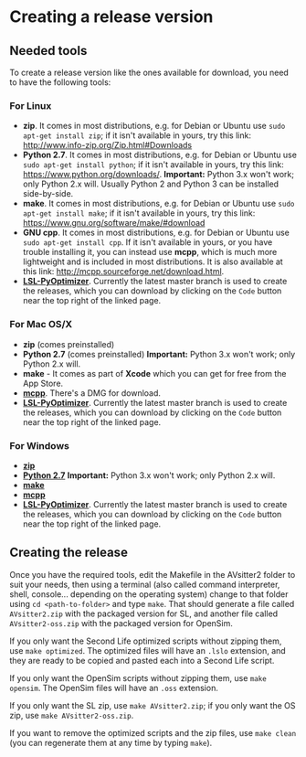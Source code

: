 # Creating a release version

## Needed tools

To create a release version like the ones available for download, you need to have the following tools:

### For Linux

- **zip**. It comes in most distributions, e.g. for Debian or Ubuntu use `sudo apt-get install zip`; if it isn't available in yours, try this link: <http://www.info-zip.org/Zip.html#Downloads>
- **Python 2.7**. It comes in most distributions, e.g. for Debian or Ubuntu use `sudo apt-get install python`; if it isn't available in yours, try this link: <https://www.python.org/downloads/>. **Important:** Python 3.x won't work; only Python 2.x will. Usually Python 2 and Python 3 can be installed side-by-side.
- **make**. It comes in most distributions, e.g. for Debian or Ubuntu use `sudo apt-get install make`; if it isn't available in yours, try this link: <https://www.gnu.org/software/make/#download>
- **GNU cpp**. It comes in most distributions, e.g. for Debian or Ubuntu use `sudo apt-get install cpp`. If it isn't available in yours, or you have trouble installing it, you can instead use **mcpp**, which is much more lightweight and is included in most distributions. It is also available at this link: <http://mcpp.sourceforge.net/download.html>.
- [**LSL-PyOptimizer**](https://github.com/Sei-Lisa/LSL-PyOptimizer). Currently the latest master branch is used to create the releases, which you can download by clicking on the `Code` button near the top right of the linked page.

### For Mac OS/X

- **zip** (comes preinstalled)
- **Python 2.7** (comes preinstalled) **Important:** Python 3.x won't work; only Python 2.x will.
- **make** - It comes as part of **Xcode** which you can get for free from the App Store.
- [**mcpp**](http://mcpp.sourceforge.net/download.html). There's a DMG for download.
- [**LSL-PyOptimizer**](https://github.com/Sei-Lisa/LSL-PyOptimizer). Currently the latest master branch is used to create the releases, which you can download by clicking on the `Code` button near the top right of the linked page.

### For Windows

- [**zip**](http://www.info-zip.org/Zip.html#Downloads)
- [**Python 2.7**](https://www.python.org/downloads/) **Important:** Python 3.x won't work; only Python 2.x will.
- [**make**](http://gnuwin32.sourceforge.net/packages/make.htm#download)
- [**mcpp**](http://mcpp.sourceforge.net/download.html)
- [**LSL-PyOptimizer**](https://github.com/Sei-Lisa/LSL-PyOptimizer). Currently the latest master branch is used to create the releases, which you can download by clicking on the `Code` button near the top right of the linked page.

## Creating the release

Once you have the required tools, edit the Makefile in the AVsitter2 folder to suit your needs, then using a terminal (also called command interpreter, shell, console... depending on the operating system) change to that folder using `cd <path-to-folder>` and type `make`. That should generate a file called `AVsitter2.zip` with the packaged version for SL, and another file called `AVsitter2-oss.zip` with the packaged version for OpenSim.

If you only want the Second Life optimized scripts without zipping them, use `make optimized`. The optimized files will have an `.lslo` extension, and they are ready to be copied and pasted each into a Second Life script.

If you only want the OpenSim scripts without zipping them, use `make opensim`. The OpenSim files will have an `.oss` extension.

If you only want the SL zip, use `make AVsitter2.zip`; if you only want the OS zip, use `make AVsitter2-oss.zip`.

If you want to remove the optimized scripts and the zip files, use `make clean` (you can regenerate them at any time by typing `make`).
